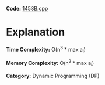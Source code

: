 **Code:** [1458B.cpp](./1458B.cpp)

# Explanation

**Time Complexity:** O(n<sup>3</sup> * max a<sub>i</sub>)

**Memory Complexity:** O(n<sup>2</sup> * max a<sub>i</sub>) 

**Category:** Dynamic Programming (DP)
